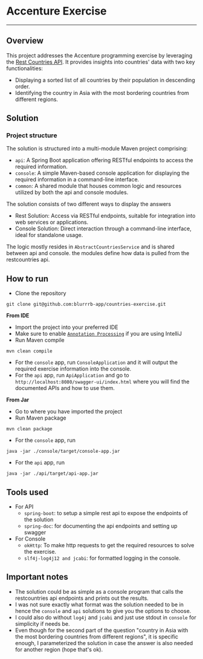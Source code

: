 # Accenture Exercise
___
## Overview
This project addresses the Accenture programming exercise by leveraging the [Rest Countries API](https://restcountries.com). It provides insights into countries' data with two key functionalities:
* Displaying a sorted list of all countries by their population in descending order.
* Identifying the country in Asia with the most bordering countries from different regions.
## Solution
### Project structure
The solution is structured into a multi-module Maven project comprising:

* `api`: A Spring Boot application offering RESTful endpoints to access the required information.
* `console`: A simple Maven-based console application for displaying the required information in a command-line interface.
* `common`: A shared module that houses common logic and resources utilized by both the api and console modules.

The solution consists of two different ways to display the answers
* Rest Solution: Access via RESTful endpoints, suitable for integration into web services or applications.
* Console Solution: Direct interaction through a command-line interface, ideal for standalone usage.

The logic mostly resides in `AbstractCountriesService` and is shared between api and console. the modules define how data is pulled from the restcountries api.
## How to run
* Clone the repository
```shell
git clone git@github.com:blurrrb-app/countries-exercise.git
```
**From IDE**
* Import the project into your preferred IDE
* Make sure to enable [`Annotation Processing`](https://www.jetbrains.com/help/idea/annotation-processors-support.html) if you are using IntelliJ
* Run Maven compile 
```shell
mvn clean compile
```
* For the `console` app, run `ConsoleApplication` and it will output  the required exercise information into the console.
* For the `api` app, run `ApiApplication` and go to `http://localhost:8080/swagger-ui/index.html` where you will find the documented APIs and how to use them.

**From Jar**
* Go to where you have imported the project
* Run Maven package 
```shell
mvn clean package
```
* For the `console` app, run
```shell
java -jar ./console/target/console-app.jar
```
* For the `api` app, run
```shell
java -jar ./api/target/api-app.jar
```
  
## Tools used
* For API
  * `spring-boot`: to setup a simple rest api to expose the endpoints of the solution
  * `spring-doc`: for documenting the api endpoints and setting up swagger
* For Console
  * `okHttp`: To make http requests to get the required resources to solve the exercise.
  * `slf4j-log4j12 and jcabi`: for formatted logging in the console.
  
## Important notes
* The solution could be as simple as a console program that calls the restcountries api endpoints and prints out the results.
* I was not sure exactly what format was the solution needed to be in hence the `console` and `api` solutions to give you the options to choose.
* I could also do without `log4j` and `jcabi` and just use stdout in `console` for simplicity if needs be.
* Even though for the second part of the question "country in Asia with the most bordering countries from different regions", it is specific enough, I parameterized the solution in case the answer is also needed for another region (hope that's ok).